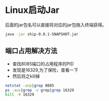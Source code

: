 # Linux启动Jar

后面的jar包名可以直接将对应的jar包拖入终端获得。

```bash
java -jar ship-0.0.1-SNAPSHOT.jar
```

## 端口占用解决方法

* 查找8085端口的占用程序的PID
* 发现是16329,为了保险，查看一下
* 然后将之kill掉

```bash
netstat -anp|grep 8085
ps -aux|grep -v grep|grep 16329
kill -9 16329
```
